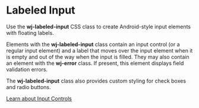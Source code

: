 Labeled Input
=============

Use the **wj-labeled-input** CSS class to create Android-style input elements
with floating labels.

Elements with the **wj-labeled-input** class contain an input control 
(or a regular input element) and a label that moves over the input element
when it is empty and out of the way when the input is filled.
They may also contain an element with the **wj-error** class.
If present, this element displays field validation errors.

The **wj-labeled-input** class also provides custom styling for check boxes
and radio buttons.

[Learn about Input Controls](https://www.grapecity.com/wijmo/input-controls-javascript)